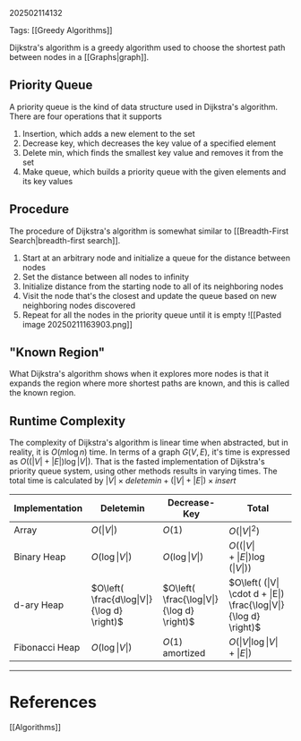 202502114132

Tags: [[Greedy Algorithms]]

Dijkstra's algorithm is a greedy algorithm used to choose the shortest path between nodes in a [[Graphs|graph]]. 

## Priority Queue
A priority queue is the kind of data structure used in Dijkstra's algorithm. There are four operations that it supports
1. Insertion, which adds a new element to the set
2. Decrease key, which decreases the key value of a specified element
3. Delete min, which finds the smallest key value and removes it from the set
4. Make queue, which builds a priority queue with the given elements and its key values

## Procedure
The procedure of Dijkstra's algorithm is somewhat similar to [[Breadth-First Search|breadth-first search]]. 
1. Start at an arbitrary node and initialize a queue for the distance between nodes
2. Set the distance between all nodes to infinity
3. Initialize distance from the starting node to all of its neighboring nodes
4. Visit the node that's the closest and update the queue based on new neighboring nodes discovered
5. Repeat for all the nodes in the priority queue until it is empty
![[Pasted image 20250211163903.png]]

## "Known Region"
What Dijkstra's algorithm shows when it explores more nodes is that it expands the region where more shortest paths are known, and this is called the known region. 

## Runtime Complexity
The complexity of Dijkstra's algorithm is linear time when abstracted, but in reality, it is $O(m\log n)$ time. In terms of a graph $G(V, E)$, it's time is expressed as $O((|V| + |E|)\log|V|)$. That is the fasted implementation of Dijkstra's priority queue system, using other methods results in varying times. The total time is calculated by $|V| \times deletemin + (|V| + |E|) \times insert$

| Implementation | Deletemin                                   | Decrease-Key                               | Total                                                              |
| -------------- | ------------------------------------------- | ------------------------------------------ | ------------------------------------------------------------------ |
| Array          | $O(\|V\|)$                                  | $O(1)$                                     | $O(\|V\|^{2})$                                                     |
| Binary Heap    | $O(\log\|V\|)$                              | $O(\log\|V\|)$                             | $O((\|V\| + \|E\|)\log(\|V\|))$                                    |
| d-ary Heap     | $O\left( \frac{d\log\|V\|}{\log d} \right)$ | $O\left( \frac{\log\|V\|}{\log d} \right)$ | $O\left( (\|V\| \cdot d + \|E\|) \frac{\log\|V\|}{\log d} \right)$ |
| Fibonacci Heap | $O(\log\|V\|)$                              | $O(1)$ amortized                           | $O(\|V\|\log\|V\| + \|E\|)$                                        |
___
# References
[[Algorithms]]
